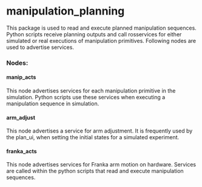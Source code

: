# manipulation_planning

This package is used to read and execute planned manipulation sequences. Python scripts receive planning outputs and call rosservices for either simulated or real executions of manipulation primitives. Following nodes are used to advertise services.

### Nodes:

#### manip_acts

This node advertises services for each manipulation primitive in the simulation. Python scripts use these services when executing a manipulation sequence in simulation.

#### arm_adjust

This node advertises a service for arm adjustment. It is frequently used by the plan_ui, when setting the initial states for a simulated experiment.

#### franka_acts

This node advertises services for Franka arm motion on hardware. Services are called within the python scripts that read and execute manipulation sequences.
